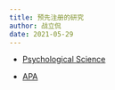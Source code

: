 ```yaml
---
title: 预先注册的研究
author: 战立侃
date: 2021-05-29
---
```


- [Psychological Science](https://www.psychologicalscience.org/publications/psychological_science/preregistration)

- [APA](https://www.apa.org/pubs/journals/resources/preregistration)
